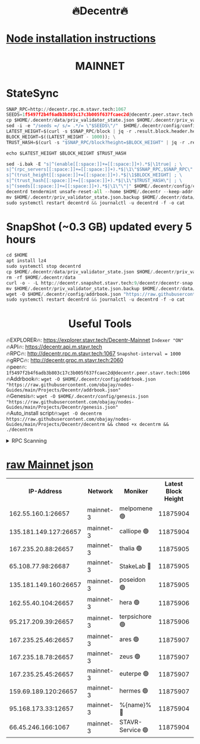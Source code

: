 <h1 align="center"> 🔥Decentr🔥</h1>

[Node installation instructions](https://github.com/obajay/nodes-Guides/tree/main/Projects/Decentr)
=
<h1 align="center"> MAINNET</h1>

# StateSync
```python
SNAP_RPC=http://decentr.rpc.m.stavr.tech:1067
SEEDS=1f5497f2b4f6adb3b803c17c3b005f637fcaec2d@decentr.peer.stavr.tech:1066
cp $HOME/.decentr/data/priv_validator_state.json $HOME/.decentr/priv_validator_state.json.backup
sed -i -e "/seeds =/ s/= .*/= \"$SEEDS\"/"  $HOME/.decentr/config/config.toml
LATEST_HEIGHT=$(curl -s $SNAP_RPC/block | jq -r .result.block.header.height); \
BLOCK_HEIGHT=$((LATEST_HEIGHT - 1000)); \
TRUST_HASH=$(curl -s "$SNAP_RPC/block?height=$BLOCK_HEIGHT" | jq -r .result.block_id.hash)

echo $LATEST_HEIGHT $BLOCK_HEIGHT $TRUST_HASH

sed -i.bak -E "s|^(enable[[:space:]]+=[[:space:]]+).*$|\1true| ; \
s|^(rpc_servers[[:space:]]+=[[:space:]]+).*$|\1\"$SNAP_RPC,$SNAP_RPC\"| ; \
s|^(trust_height[[:space:]]+=[[:space:]]+).*$|\1$BLOCK_HEIGHT| ; \
s|^(trust_hash[[:space:]]+=[[:space:]]+).*$|\1\"$TRUST_HASH\"| ; \
s|^(seeds[[:space:]]+=[[:space:]]+).*$|\1\"\"|" $HOME/.decentr/config/config.toml
decentrd tendermint unsafe-reset-all --home $HOME/.decentr --keep-addr-book
mv $HOME/.decentr/priv_validator_state.json.backup $HOME/.decentr/data/priv_validator_state.json
sudo systemctl restart decentrd && journalctl -u decentrd -f -o cat
```
# SnapShot (~0.3 GB) updated every 5 hours
```python
cd $HOME
apt install lz4
sudo systemctl stop decentrd
cp $HOME/.decentr/data/priv_validator_state.json $HOME/.decentr/priv_validator_state.json.backup
rm -rf $HOME/.decentr/data
curl -o - -L http://decentr.snapshot.stavr.tech:9/decentr/decentr-snap.tar.lz4 | lz4 -c -d - | tar -x -C $HOME/.decentr --strip-components 2
mv $HOME/.decentr/priv_validator_state.json.backup $HOME/.decentr/data/priv_validator_state.json
wget -O $HOME/.decentr/config/addrbook.json "https://raw.githubusercontent.com/obajay/nodes-Guides/main/Projects/Decentr/addrbook.json"
sudo systemctl restart decentrd && journalctl -u decentrd -f -o cat
```

 <h1 align="center"> Useful Tools</h1>

🔥EXPLORER🔥:     https://explorer.stavr.tech/Decentr-Mainnet        `Indexer "ON"` \
🔥API🔥:          https://decentr.api.m.stavr.tech \
🔥RPC🔥:          http://decentr.rpc.m.stavr.tech:1067              `Snapshot-interval = 1000` \
🔥gRPC🔥:         http://decentr.grpc.m.stavr.tech:2060 \
🔥peer🔥:         `1f5497f2b4f6adb3b803c17c3b005f637fcaec2d@decentr.peer.stavr.tech:1066` \
🔥Addrbook🔥:  `wget -O $HOME/.decentr/config/addrbook.json "https://raw.githubusercontent.com/obajay/nodes-Guides/main/Projects/Decentr/addrbook.json"` \
🔥Genesis🔥:  `wget -O $HOME/.decentr/config/genesis.json "https://raw.githubusercontent.com/obajay/nodes-Guides/main/Projects/Decentr/genesis.json"` \
🔥Auto_install script🔥:`wget -O decentrm https://raw.githubusercontent.com/obajay/nodes-Guides/main/Projects/Decentr/decentrm && chmod +x decentrm && ./decentrm`

<details>
<summary>RPC Scanning</summary>

<h2 align="center"> We scan nodes in real time every 4 hours. And we provide the final result of RPC endpoints.
We cannot influence the operation of these nodes in any way. </h2>


```python
If Voting Power is higher than 0 --> then the Node is a validator of the network and may be subject to attack and be a potential threat to the chain.
```
```python
We marked such validators with a red symbol
```

</details>

[raw Mainnet json](https://rpc-check.decentrm.stavr.tech/decentrm/rpc-decentrm-result.json)
=



<table><tr><th>IP-Address</th><th>Network</th><th>Moniker</th><th>Latest Block Height</th><th>Earliest Block Height</th><th>Catching Up</th><th>Tx Index</th><th>Voting Power</th><th>Scan Time</th></tr><tr><td>162.55.160.1:26657</td><td>mainnet-3</td><td>melpomene 🟢</td><td>11875904</td><td>1688950</td><td>False</td><td>on</td><td>0</td><td>2023-12-08T16:58:41.808246309UTC</td></tr><tr><td>135.181.149.127:26657</td><td>mainnet-3</td><td>calliope 🟢</td><td>11875904</td><td>1688950</td><td>False</td><td>on</td><td>0</td><td>2023-12-08T16:58:42.163007917UTC</td></tr><tr><td>167.235.20.88:26657</td><td>mainnet-3</td><td>thalia 🟢</td><td>11875905</td><td>1688950</td><td>False</td><td>on</td><td>0</td><td>2023-12-08T16:58:47.979458967UTC</td></tr><tr><td>65.108.77.98:26687</td><td>mainnet-3</td><td>StakeLab 🔴</td><td>11875905</td><td>1688950</td><td>False</td><td>on</td><td>5264425</td><td>2023-12-08T16:58:48.342871233UTC</td></tr><tr><td>135.181.149.160:26657</td><td>mainnet-3</td><td>poseidon 🟢</td><td>11875905</td><td>1688950</td><td>False</td><td>on</td><td>0</td><td>2023-12-08T16:58:51.068215269UTC</td></tr><tr><td>162.55.40.104:26657</td><td>mainnet-3</td><td>hera 🟢</td><td>11875906</td><td>1688950</td><td>False</td><td>on</td><td>0</td><td>2023-12-08T16:58:53.419193144UTC</td></tr><tr><td>95.217.209.39:26657</td><td>mainnet-3</td><td>terpsichore 🟢</td><td>11875906</td><td>1688950</td><td>False</td><td>on</td><td>0</td><td>2023-12-08T16:58:55.851258170UTC</td></tr><tr><td>167.235.25.46:26657</td><td>mainnet-3</td><td>ares 🟢</td><td>11875907</td><td>1688950</td><td>False</td><td>on</td><td>0</td><td>2023-12-08T16:59:00.329030829UTC</td></tr><tr><td>167.235.18.78:26657</td><td>mainnet-3</td><td>zeus 🟢</td><td>11875907</td><td>1688950</td><td>False</td><td>on</td><td>0</td><td>2023-12-08T16:59:00.651490215UTC</td></tr><tr><td>167.235.25.45:26657</td><td>mainnet-3</td><td>euterpe 🟢</td><td>11875907</td><td>1688950</td><td>False</td><td>on</td><td>0</td><td>2023-12-08T16:59:02.951430312UTC</td></tr><tr><td>159.69.189.120:26657</td><td>mainnet-3</td><td>hermes 🟢</td><td>11875907</td><td>1688950</td><td>False</td><td>on</td><td>0</td><td>2023-12-08T16:59:03.234846475UTC</td></tr><tr><td>95.168.173.33:12657</td><td>mainnet-3</td><td>%{name}% 🔴</td><td>11875904</td><td>8964001</td><td>False</td><td>on</td><td>4130865</td><td>2023-12-08T16:58:43.368072488UTC</td></tr><tr><td>66.45.246.166:1067</td><td>mainnet-3</td><td>STAVR-Service 🟢</td><td>11875904</td><td>11874001</td><td>False</td><td>on</td><td>0</td><td>2023-12-08T16:58:42.792038879UTC</td></tr></table>